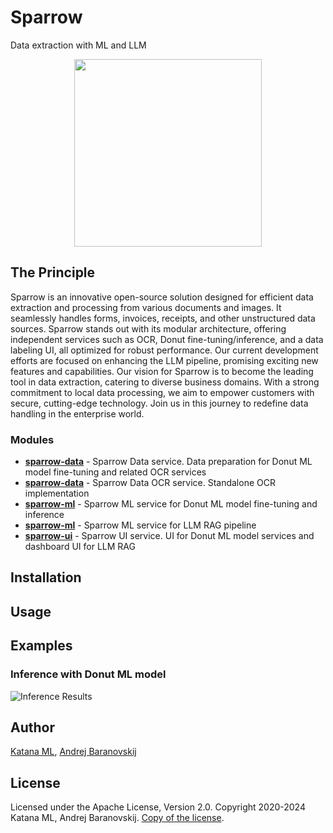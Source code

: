 # Sparrow
Data extraction with ML and LLM

<p align="center">
  <img width="300" height="300" src="https://github.com/katanaml/sparrow/blob/main/sparrow-ui/donut/assets/sparrow_logo_5.png">
</p>

## The Principle

Sparrow is an innovative open-source solution designed for efficient data extraction and processing from various documents and images. It seamlessly handles forms, invoices, receipts, and other unstructured data sources. Sparrow stands out with its modular architecture, offering independent services such as OCR, Donut fine-tuning/inference, and a data labeling UI, all optimized for robust performance. Our current development efforts are focused on enhancing the LLM pipeline, promising exciting new features and capabilities. Our vision for Sparrow is to become the leading tool in data extraction, catering to diverse business domains. With a strong commitment to local data processing, we aim to empower customers with secure, cutting-edge technology. Join us in this journey to redefine data handling in the enterprise world.

### Modules

* **[sparrow-data](https://github.com/katanaml/sparrow/tree/main/sparrow-data/donut)** - Sparrow Data service. Data preparation for Donut ML model fine-tuning and related OCR services
* **[sparrow-data](https://github.com/katanaml/sparrow/tree/main/sparrow-data/ocr)** - Sparrow Data OCR service. Standalone OCR implementation
* **[sparrow-ml](https://github.com/katanaml/sparrow/tree/main/sparrow-ml/donut)** - Sparrow ML service for Donut ML model fine-tuning and inference
* **[sparrow-ml](https://github.com/katanaml/sparrow/tree/main/sparrow-ml/donut)** - Sparrow ML service for LLM RAG pipeline
* **[sparrow-ui](https://github.com/katanaml/sparrow/tree/main/sparrow-ui/donut)** - Sparrow UI service. UI for Donut ML model services and dashboard UI for LLM RAG

## Installation

## Usage

## Examples

### Inference with Donut ML model

![Inference Results](https://github.com/katanaml/sparrow/blob/main/sparrow-ui/donut/assets/inference_actual.png)

## Author

[Katana ML](https://katanaml.io), [Andrej Baranovskij](https://github.com/abaranovskis-redsamurai)

## License

Licensed under the Apache License, Version 2.0. Copyright 2020-2024 Katana ML, Andrej Baranovskij. [Copy of the license](https://github.com/katanaml/sparrow/blob/main/LICENSE).
